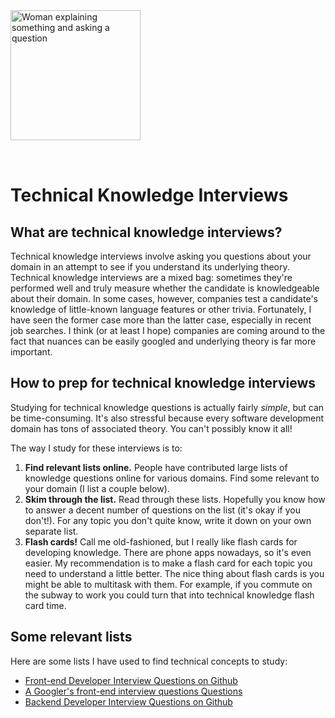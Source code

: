 <img style="margin: 0 auto; max-width:13rem; margin-bottom: 2rem" width="208" height="208" alt="Woman explaining something and asking a question" src="/knowledge.svg" />

# Technical Knowledge Interviews

<star />

## What are technical knowledge interviews?

Technical knowledge interviews involve asking you questions about your domain in an attempt to see if you understand its underlying theory. Technical knowledge interviews are a mixed bag: sometimes they're performed well and truly measure whether the candidate is knowledgeable about their domain. In some cases, however, companies test a candidate's knowledge of little-known language features or other trivia. Fortunately, I have seen the former case more than the latter case, especially in recent job searches. I think (or at least I hope) companies are coming around to the fact that nuances can be easily googled and underlying theory is far more important.

## How to prep for technical knowledge interviews

Studying for technical knowledge questions is actually fairly _simple_, but can be time-consuming. It's also stressful because every software development domain has tons of associated theory. You can't possibly know it all!

The way I study for these interviews is to:

1. **Find relevant lists online.** People have contributed large lists of knowledge questions online for various domains. Find some relevant to your domain (I list a couple below).
2. **Skim through the list.** Read through these lists. Hopefully you know how to answer a decent number of questions on the list (it's okay if you don't!). For any topic you don't quite know, write it down on your own separate list.
3. **Flash cards!** Call me old-fashioned, but I really like flash cards for developing knowledge. There are phone apps nowadays, so it's even easier. My recommendation is to make a flash card for each topic you need to understand a little better. The nice thing about flash cards is you might be able to multitask with them. For example, if you commute on the subway to work you could turn that into technical knowledge flash card time.

## Some relevant lists

Here are some lists I have used to find technical concepts to study:

- [Front-end Developer Interview Questions on Github](https://github.com/h5bp/Front-end-Developer-Interview-Questions)
- [A Googler's front-end interview questions Questions](https://medium.com/codex/my-google-front-end-interview-questions-bca96925c16a)
- [Backend Developer Interview Questions on Github](https://github.com/arialdomartini/Back-End-Developer-Interview-Questions)

<foot />
